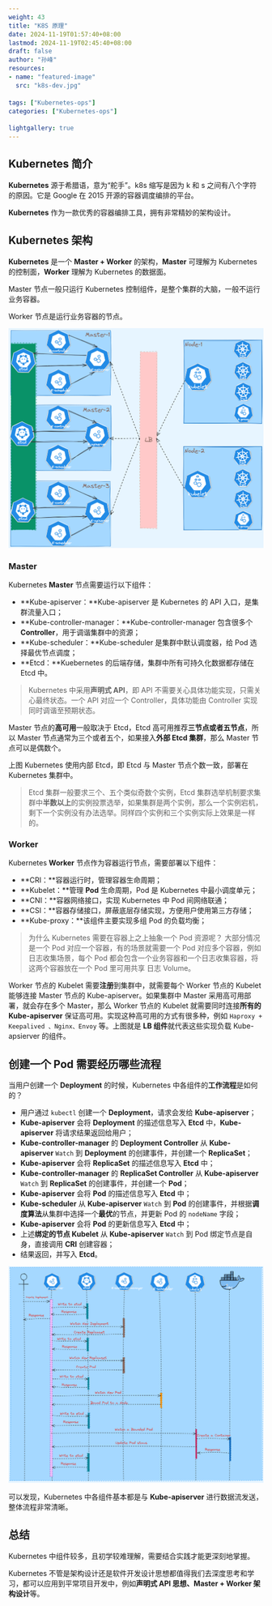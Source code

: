 ```yaml
---
weight: 43
title: "K8S 原理"
date: 2024-11-19T01:57:40+08:00
lastmod: 2024-11-19T02:45:40+08:00
draft: false
author: "孙峰"
resources:
- name: "featured-image"
  src: "k8s-dev.jpg"

tags: ["Kubernetes-ops"]
categories: ["Kubernetes-ops"]

lightgallery: true
---
```


## Kubernetes 简介

**Kubernetes** 源于希腊语，意为“舵手”。k8s 缩写是因为 k 和 s 之间有八个字符的原因。它是 Google 在 2015 开源的容器调度编排的平台。

**Kubernetes** 作为一款优秀的容器编排工具，拥有非常精妙的架构设计。

## Kubernetes 架构

**Kubernetes** 是一个 **Master + Worker** 的架构，**Master** 可理解为 Kubernetes 的控制面，**Worker** 理解为 Kubernetes 的数据面。

Master 节点一般只运行 Kubernetes 控制组件，是整个集群的大脑，一般不运行业务容器。

Worker 节点是运行业务容器的节点。

![Untitled](3.png)

### Master

Kubernetes **Master** 节点需要运行以下组件：

- **Kube-apiserver：**Kube-apiserver 是 Kubernetes 的 API 入口，是集群流量入口；
- **Kube-controller-manager：**Kube-controller-manager 包含很多个 **Controller**，用于调谐集群中的资源；
- **Kube-scheduler：**Kube-scheduler 是集群中默认调度器，给 Pod 选择最优节点调度；
- **Etcd：**Kuebernetes 的后端存储，集群中所有可持久化数据都存储在 Etcd 中。

> Kubernetes 中采用**声明式 API**，即 API 不需要关心具体功能实现，只需关心最终状态。一个 API 对应一个 Controller，具体功能由 Controller 实现同时调谐至预期状态。
>

Master 节点的**高可用**一般取决于 Etcd，Etcd 高可用推荐**三节点或者五节点**，所以 Master 节点通常为三个或者五个，如果接入**外部 Etcd 集群**，那么 Master 节点可以是偶数个。

上图 Kubernetes 使用内部 Etcd，即 Etcd 与 Master 节点个数一致，部署在 Kubernetes 集群中。

> Etcd 集群一般要求三个、五个类似奇数个实例，Etcd 集群选举机制要求集群中**半数以上**的实例投票选举，如果集群是两个实例，那么一个实例宕机，剩下一个实例没有办法选举。同样四个实例和三个实例实际上效果是一样的。
>

### Worker

Kubernetes **Worker** 节点作为容器运行节点，需要部署以下组件：

- **CRI：**容器运行时，管理容器生命周期；
- **Kubelet：**管理 **Pod** 生命周期，Pod 是 Kubernetes 中最小调度单元；
- **CNI：**容器网络接口，实现 Kubernetes 中 Pod 间网络联通；
- **CSI：**容器存储接口，屏蔽底层存储实现，方便用户使用第三方存储；
- **Kube-proxy：**该组件主要实现多组 Pod 的负载均衡；

> 为什么 Kubernetes 需要在容器上之上抽象一个 Pod 资源呢？
大部分情况是一个 Pod 对应一个容器，有的场景就需要一个 Pod 对应多个容器，例如日志收集场景，每个 Pod 都会包含一个业务容器和一个日志收集容器，将这两个容器放在一个 Pod 里可用共享 日志 Volume。
>

Worker 节点的 Kubelet 需要**注册**到集群中，就需要每个 Worker 节点的 Kubelet 能够连接 Master 节点的 Kube-apiserver。如果集群中 Master 采用高可用部署，就会存在多个 Master，那么 Worker 节点的 Kubelet 就需要同时连接**所有的 Kube-apiserver** 保证高可用。实现这种高可用的方式有很多种，例如 `Haproxy + Keepalived 、Nginx、Envoy` 等。上图就是 **LB 组件**就代表这些实现负载 Kube-apsierver 的组件。

## 创建一个 Pod 需要经历哪些流程

当用户创建一个 **Deployment** 的时候，Kubernetes 中各组件的**工作流程**是如何的？

- 用户通过 `kubectl` 创建一个 **Deployment**，请求会发给 **Kube-apiserver**；
- **Kube-apiserver** 会将 **Deployment** 的描述信息写入 **Etcd** 中，**Kube-apiserver** 将请求结果返回给用户；
- **Kube-controller-manager** 的 **Deployment Controller** 从 **Kube-apiserver** `Watch` 到 **Deployment** 的创建事件，并创建一个 **ReplicaSet**；
- **Kube-apiserver** 会将 **ReplicaSet** 的描述信息写入 **Etcd** 中；
- **Kube-controller-manager** 的 **ReplicaSet Controller** 从 **Kube-apiserver** `Watch` 到 **ReplicaSet** 的创建事件，并创建一个 **Pod**；
- **Kube-apiserver** 会将 **Pod** 的描述信息写入 **Etcd** 中；
- **Kube-scheduler**  从 **Kube-apiserver** `Watch` 到 **Pod** 的创建事件，并根据**调度算法**从集群中选择一个**最优**的节点，并更新 Pod 的 `nodeName` 字段；
- **Kube-apiserver** 会将 **Pod** 的更新信息写入 **Etcd** 中；
- 上述**绑定的节点 Kubelet** 从 **Kube-apiserver** `Watch` 到 Pod 绑定节点是自身，直接调用 **CRI** 创建容器；
- 结果返回，并写入 **Etcd**。

![Untitled](4.png)

可以发现，Kubernetes 中各组件基本都是与 **Kube-apiserver** 进行数据流发送，整体流程非常清晰。

## 总结

Kubernetes 中组件较多，且初学较难理解，需要结合实践才能更深刻地掌握。

Kubernetes 不管是架构设计还是软件开发设计思想都值得我们去深度思考和学习，都可以应用到平常项目开发中，例如**声明式 API 思想、Master + Worker 架构设计**等。